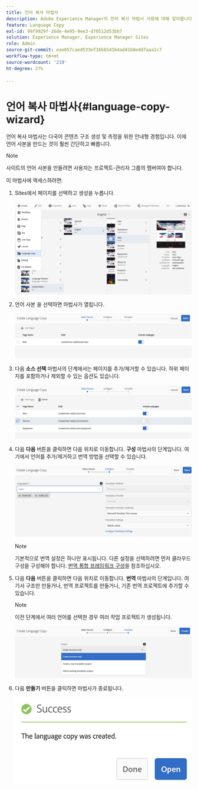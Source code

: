 ```yaml
---
title: 언어 복사 마법사
description: Adobe Experience Manager의 언어 복사 마법사 사용에 대해 알아봅니다.
feature: Language Copy
exl-id: 99f9929f-26de-4e95-9ee3-d70512d53bb7
solution: Experience Manager, Experience Manager Sites
role: Admin
source-git-commit: eae057caed533ef16bb541b4ad41b8edd7aaa1c7
workflow-type: tm+mt
source-wordcount: '219'
ht-degree: 27%

---
```


# 언어 복사 마법사{#language-copy-wizard}

언어 복사 마법사는 다국어 콘텐츠 구조 생성 및 측정을 위한 안내형 경험입니다. 이제 언어 사본을 만드는 것이 훨씬 간단하고 빠릅니다.

>[!NOTE]
>
>사이트의 언어 사본을 만들려면 사용자는 프로젝트-관리자 그룹의 멤버여야 합니다.

이 마법사에 액세스하려면:

1. Sites에서 페이지를 선택하고 생성을 누릅니다.

   ![chlimage_1-9](assets/chlimage_1-9.jpeg)

1. 언어 사본 을 선택하면 마법사가 열립니다.

   ![chlimage_1-10](assets/chlimage_1-10.jpeg)

1. 다음 **소스 선택** 마법사의 단계에서는 페이지를 추가/제거할 수 있습니다. 하위 페이지를 포함하거나 제외할 수 있는 옵션도 있습니다.

   ![chlimage_1-11](assets/chlimage_1-11.jpeg)

1. 다음 **다음** 버튼을 클릭하면 다음 위치로 이동합니다. **구성** 마법사의 단계입니다. 여기에서 언어를 추가/제거하고 번역 방법을 선택할 수 있습니다.

   ![chlimage_1-12](assets/chlimage_1-12.jpeg)

   >[!NOTE]
   >
   >기본적으로 번역 설정은 하나만 표시됩니다. 다른 설정을 선택하려면 먼저 클라우드 구성을 구성해야 합니다. [번역 통합 프레임워크 구성](/help/sites-administering/tc-tic.md)을 참조하십시오.

1. 다음 **다음** 버튼을 클릭하면 다음 위치로 이동합니다. **번역** 마법사의 단계입니다. 여기서 구조만 만들거나, 번역 프로젝트를 만들거나, 기존 번역 프로젝트에 추가할 수 있습니다.

   >[!NOTE]
   >
   >이전 단계에서 여러 언어를 선택한 경우 여러 작업 프로젝트가 생성됩니다.

   ![chlimage_1-13](assets/chlimage_1-13.jpeg)

1. 다음 **만들기** 버튼을 클릭하면 마법사가 종료됩니다.

   ![chlimage_1-14](assets/chlimage_1-14.jpeg)
